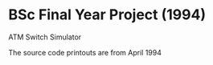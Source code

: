 # BSc Final Year Project (1994)

ATM Switch Simulator

The source code printouts are from April 1994
